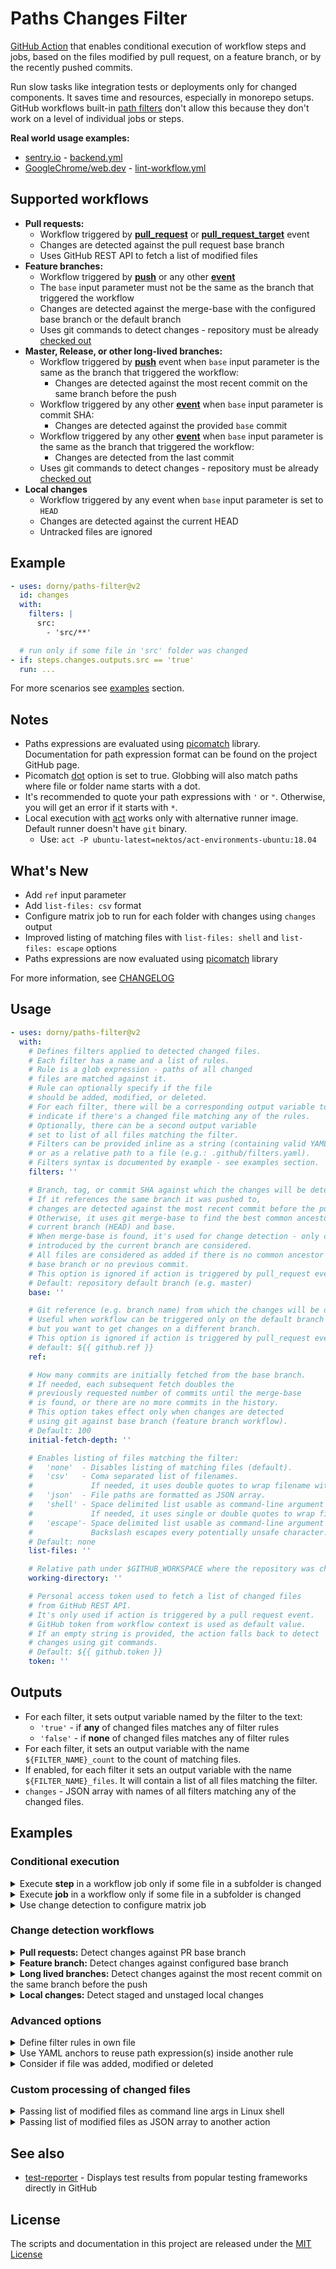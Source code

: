 # Paths Changes Filter

[GitHub Action](https://github.com/features/actions) that enables conditional execution of workflow steps and jobs, based on the files modified by pull request, on a feature
branch, or by the recently pushed commits.

Run slow tasks like integration tests or deployments only for changed components. It saves time and resources, especially in monorepo setups.
GitHub workflows built-in [path filters](https://docs.github.com/en/actions/reference/workflow-syntax-for-github-actions#onpushpull_requestpaths)
don't allow this because they don't work on a level of individual jobs or steps.

**Real world usage examples:**

- [sentry.io](https://sentry.io/) - [backend.yml](https://github.com/getsentry/sentry/blob/2ebe01feab863d89aa7564e6d243b6d80c230ddc/.github/workflows/backend.yml#L36)
- [GoogleChrome/web.dev](https://web.dev/) - [lint-workflow.yml](https://github.com/GoogleChrome/web.dev/blob/3a57b721e7df6fc52172f676ca68d16153bda6a3/.github/workflows/lint-workflow.yml#L26)

## Supported workflows

- **Pull requests:**
  - Workflow triggered by **[pull_request](https://docs.github.com/en/actions/reference/events-that-trigger-workflows#pull_request)**
    or **[pull_request_target](https://docs.github.com/en/actions/reference/events-that-trigger-workflows#pull_request_target)** event
  - Changes are detected against the pull request base branch
  - Uses GitHub REST API to fetch a list of modified files
- **Feature branches:**
  - Workflow triggered by **[push](https://docs.github.com/en/actions/reference/events-that-trigger-workflows#push)**
  or any other **[event](https://docs.github.com/en/free-pro-team@latest/actions/reference/events-that-trigger-workflows)**
  - The `base` input parameter must not be the same as the branch that triggered the workflow
  - Changes are detected against the merge-base with the configured base branch or the default branch
  - Uses git commands to detect changes - repository must be already [checked out](https://github.com/actions/checkout)
- **Master, Release, or other long-lived branches:**
  - Workflow triggered by **[push](https://docs.github.com/en/actions/reference/events-that-trigger-workflows#push)** event
  when `base` input parameter is the same as the branch that triggered the workflow:
    - Changes are detected against the most recent commit on the same branch before the push
  - Workflow triggered by any other **[event](https://docs.github.com/en/free-pro-team@latest/actions/reference/events-that-trigger-workflows)**
  when `base` input parameter is commit SHA:
    - Changes are detected against the provided `base` commit
  - Workflow triggered by any other **[event](https://docs.github.com/en/free-pro-team@latest/actions/reference/events-that-trigger-workflows)**
  when `base` input parameter is the same as the branch that triggered the workflow:
    - Changes are detected from the last commit
  - Uses git commands to detect changes - repository must be already [checked out](https://github.com/actions/checkout)
- **Local changes**
  - Workflow triggered by any event when `base` input parameter is set to `HEAD`
  - Changes are detected against the current HEAD
  - Untracked files are ignored

## Example

```yaml
- uses: dorny/paths-filter@v2
  id: changes
  with:
    filters: |
      src:
        - 'src/**'

  # run only if some file in 'src' folder was changed
- if: steps.changes.outputs.src == 'true'
  run: ...
```

For more scenarios see [examples](#examples) section.

## Notes

- Paths expressions are evaluated using [picomatch](https://github.com/micromatch/picomatch) library.
  Documentation for path expression format can be found on the project GitHub page.
- Picomatch [dot](https://github.com/micromatch/picomatch#options) option is set to true.
  Globbing will also match paths where file or folder name starts with a dot.
- It's recommended to quote your path expressions with `'` or `"`. Otherwise, you will get an error if it starts with `*`.
- Local execution with [act](https://github.com/nektos/act) works only with alternative runner image. Default runner doesn't have `git` binary.
  - Use: `act -P ubuntu-latest=nektos/act-environments-ubuntu:18.04`

## What's New

- Add `ref` input parameter
- Add `list-files: csv` format
- Configure matrix job to run for each folder with changes using `changes` output
- Improved listing of matching files with `list-files: shell` and `list-files: escape` options
- Paths expressions are now evaluated using [picomatch](https://github.com/micromatch/picomatch) library

For more information, see [CHANGELOG](https://github.com/dorny/paths-filter/blob/master/CHANGELOG.md)

## Usage

```yaml
- uses: dorny/paths-filter@v2
  with:
    # Defines filters applied to detected changed files.
    # Each filter has a name and a list of rules.
    # Rule is a glob expression - paths of all changed
    # files are matched against it.
    # Rule can optionally specify if the file
    # should be added, modified, or deleted.
    # For each filter, there will be a corresponding output variable to
    # indicate if there's a changed file matching any of the rules.
    # Optionally, there can be a second output variable
    # set to list of all files matching the filter.
    # Filters can be provided inline as a string (containing valid YAML document),
    # or as a relative path to a file (e.g.: .github/filters.yaml).
    # Filters syntax is documented by example - see examples section.
    filters: ''

    # Branch, tag, or commit SHA against which the changes will be detected.
    # If it references the same branch it was pushed to,
    # changes are detected against the most recent commit before the push.
    # Otherwise, it uses git merge-base to find the best common ancestor between
    # current branch (HEAD) and base.
    # When merge-base is found, it's used for change detection - only changes
    # introduced by the current branch are considered.
    # All files are considered as added if there is no common ancestor with
    # base branch or no previous commit.
    # This option is ignored if action is triggered by pull_request event.
    # Default: repository default branch (e.g. master)
    base: ''

    # Git reference (e.g. branch name) from which the changes will be detected.
    # Useful when workflow can be triggered only on the default branch (e.g. repository_dispatch event)
    # but you want to get changes on a different branch.
    # This option is ignored if action is triggered by pull_request event.
    # default: ${{ github.ref }}
    ref:

    # How many commits are initially fetched from the base branch.
    # If needed, each subsequent fetch doubles the
    # previously requested number of commits until the merge-base
    # is found, or there are no more commits in the history.
    # This option takes effect only when changes are detected
    # using git against base branch (feature branch workflow).
    # Default: 100
    initial-fetch-depth: ''

    # Enables listing of files matching the filter:
    #   'none'  - Disables listing of matching files (default).
    #   'csv'   - Coma separated list of filenames.
    #             If needed, it uses double quotes to wrap filename with unsafe characters.
    #   'json'  - File paths are formatted as JSON array.
    #   'shell' - Space delimited list usable as command-line argument list in Linux shell.
    #             If needed, it uses single or double quotes to wrap filename with unsafe characters.
    #   'escape'- Space delimited list usable as command-line argument list in Linux shell.
    #             Backslash escapes every potentially unsafe character.
    # Default: none
    list-files: ''

    # Relative path under $GITHUB_WORKSPACE where the repository was checked out.
    working-directory: ''

    # Personal access token used to fetch a list of changed files
    # from GitHub REST API.
    # It's only used if action is triggered by a pull request event.
    # GitHub token from workflow context is used as default value.
    # If an empty string is provided, the action falls back to detect
    # changes using git commands.
    # Default: ${{ github.token }}
    token: ''
```

## Outputs

- For each filter, it sets output variable named by the filter to the text:
  - `'true'` - if **any** of changed files matches any of filter rules
  - `'false'` - if **none** of changed files matches any of filter rules
- For each filter, it sets an output variable with the name `${FILTER_NAME}_count` to the count of matching files.
- If enabled, for each filter it sets an output variable with the name `${FILTER_NAME}_files`. It will contain a list of all files matching the filter.
- `changes` - JSON array with names of all filters matching any of the changed files.

## Examples

### Conditional execution

<details>
  <summary>Execute <b>step</b> in a workflow job only if some file in a subfolder is changed</summary>

```yaml
jobs:
  tests:
    runs-on: ubuntu-latest
    steps:
    - uses: actions/checkout@v2
    - uses: dorny/paths-filter@v2
      id: filter
      with:
        filters: |
          backend:
            - 'backend/**'
          frontend:
            - 'frontend/**'

    # run only if 'backend' files were changed
    - name: backend tests
      if: steps.filter.outputs.backend == 'true'
      run: ...

    # run only if 'frontend' files were changed
    - name: frontend tests
      if: steps.filter.outputs.frontend == 'true'
      run: ...

    # run if 'backend' or 'frontend' files were changed
    - name: e2e tests
      if: steps.filter.outputs.backend == 'true' || steps.filter.outputs.frontend == 'true'
      run: ...
```

</details>

<details>
  <summary>Execute <b>job</b> in a workflow only if some file in a subfolder is changed</summary>

```yml
jobs:
  # JOB to run change detection
  changes:
    runs-on: ubuntu-latest
    # Set job outputs to values from filter step
    outputs:
      backend: ${{ steps.filter.outputs.backend }}
      frontend: ${{ steps.filter.outputs.frontend }}
    steps:
    # For pull requests it's not necessary to checkout the code
    - uses: dorny/paths-filter@v2
      id: filter
      with:
        filters: |
          backend:
            - 'backend/**'
          frontend:
            - 'frontend/**'

  # JOB to build and test backend code
  backend:
    needs: changes
    if: ${{ needs.changes.outputs.backend == 'true' }}
    runs-on: ubuntu-latest
    steps:
      - uses: actions/checkout@v2
      - ...

  # JOB to build and test frontend code
  frontend:
    needs: changes
    if: ${{ needs.changes.outputs.frontend == 'true' }}
    runs-on: ubuntu-latest
    steps:
      - uses: actions/checkout@v2
      - ...
```

</details>

<details>
<summary>Use change detection to configure matrix job</summary>

```yaml
jobs:
  # JOB to run change detection
  changes:
    runs-on: ubuntu-latest
    outputs:
      # Expose matched filters as job 'packages' output variable
      packages: ${{ steps.filter.outputs.changes }}
    steps:
    # For pull requests it's not necessary to checkout the code
    - uses: dorny/paths-filter@v2
      id: filter
      with:
        filters: |
          package1: src/package1
          package2: src/package2

  # JOB to build and test each of modified packages
  build:
    needs: changes
    strategy:
      matrix:
        # Parse JSON array containing names of all filters matching any of changed files
        # e.g. ['package1', 'package2'] if both package folders contains changes
        package: ${{ fromJSON(needs.changes.outputs.packages) }}
    runs-on: ubuntu-latest
    steps:
      - uses: actions/checkout@v2
      - ...
```

</details>

### Change detection workflows

<details>
  <summary><b>Pull requests:</b> Detect changes against PR base branch</summary>

```yaml
on:
  pull_request:
    branches: # PRs to the following branches will trigger the workflow
      - master
      - develop
jobs:
  build:
    runs-on: ubuntu-latest
    steps:
    - uses: actions/checkout@v2
    - uses: dorny/paths-filter@v2
      id: filter
      with:
        filters: ... # Configure your filters
```

</details>

<details>
  <summary><b>Feature branch:</b> Detect changes against configured base branch</summary>

```yaml
on:
  push:
    branches: # Push to following branches will trigger the workflow
      - feature/**
jobs:
  build:
    runs-on: ubuntu-latest
    steps:
    - uses: actions/checkout@v2
      with:
        # This may save additional git fetch roundtrip if
        # merge-base is found within latest 20 commits
        fetch-depth: 20
    - uses: dorny/paths-filter@v2
      id: filter
      with:
        base: develop # Change detection against merge-base with this branch
        filters: ... # Configure your filters
```

</details>

<details>
  <summary><b>Long lived branches:</b> Detect changes against the most recent commit on the same branch before the push</summary>

```yaml
on:
  push:
    branches: # Push to the following branches will trigger the workflow
      - master
      - develop
      - release/**
jobs:
  build:
    runs-on: ubuntu-latest
    steps:
    - uses: actions/checkout@v2
    - uses: dorny/paths-filter@v2
      id: filter
      with:
        # Use context to get the branch where commits were pushed.
        # If there is only one long-lived branch (e.g. master),
        # you can specify it directly.
        # If it's not configured, the repository default branch is used.
        base: ${{ github.ref }}
        filters: ... # Configure your filters
```

</details>

<details>
  <summary><b>Local changes:</b> Detect staged and unstaged local changes</summary>

```yaml
on:
  push:
    branches: # Push to following branches will trigger the workflow
      - master
      - develop
      - release/**
jobs:
  build:
    runs-on: ubuntu-latest
    steps:
    - uses: actions/checkout@v2

      # Some action that modifies files tracked by git (e.g. code linter)
    - uses: johndoe/some-action@v1

      # Filter to detect which files were modified
      # Changes could be, for example, automatically committed
    - uses: dorny/paths-filter@v2
      id: filter
      with:
        base: HEAD
        filters: ... # Configure your filters
```

</details>

### Advanced options

<details>
  <summary>Define filter rules in own file</summary>

```yaml
- uses: dorny/paths-filter@v2
      id: filter
      with:
        # Path to file where filters are defined
        filters: .github/filters.yaml
```

</details>

<details>
  <summary>Use YAML anchors to reuse path expression(s) inside another rule</summary>

```yaml
- uses: dorny/paths-filter@v2
      id: filter
      with:
        # &shared is YAML anchor,
        # *shared references previously defined anchor
        # src filter will match any path under common, config and src folders
        filters: |
          shared: &shared
            - common/**
            - config/**
          src:
            - *shared
            - src/**
```

</details>

<details>
  <summary>Consider if file was added, modified or deleted</summary>

```yaml
- uses: dorny/paths-filter@v2
      id: filter
      with:
        # Changed file can be 'added', 'modified', or 'deleted'.
        # By default, the type of change is not considered.
        # Optionally, it's possible to specify it using nested
        # dictionary, where the type of change composes the key.
        # Multiple change types can be specified using `|` as the delimiter.
        filters: |
          shared: &shared
            - common/**
            - config/**
          addedOrModified:
            - added|modified: '**'
          allChanges:
            - added|deleted|modified: '**'
          addedOrModifiedAnchors:
            - added|modified: *shared
```

</details>

### Custom processing of changed files

<details>
  <summary>Passing list of modified files as command line args in Linux shell</summary>

```yaml
- uses: dorny/paths-filter@v2
  id: filter
  with:
    # Enable listing of files matching each filter.
    # Paths to files will be available in `${FILTER_NAME}_files` output variable.
    # Paths will be escaped and space-delimited.
    # Output is usable as command-line argument list in Linux shell
    list-files: shell

    # In this example changed files will be checked by linter.
    # It doesn't make sense to lint deleted files.
    # Therefore we specify we are only interested in added or modified files.
    filters: |
      markdown:
        - added|modified: '*.md'
- name: Lint Markdown
  if: ${{ steps.filter.outputs.markdown == 'true' }}
  run: npx textlint ${{ steps.filter.outputs.markdown_files }}
```

</details>

<details>
  <summary>Passing list of modified files as JSON array to another action</summary>

```yaml
- uses: dorny/paths-filter@v2
  id: filter
  with:
    # Enable listing of files matching each filter.
    # Paths to files will be available in `${FILTER_NAME}_files` output variable.
    # Paths will be formatted as JSON array
    list-files: json

    # In this example all changed files are passed to the following action to do
    # some custom processing.
    filters: |
      changed:
        - '**'
- name: Lint Markdown
  uses: johndoe/some-action@v1
  with:
    files: ${{ steps.filter.outputs.changed_files }}
```

</details>

## See also

- [test-reporter](https://github.com/dorny/test-reporter) - Displays test results from popular testing frameworks directly in GitHub

## License

The scripts and documentation in this project are released under the [MIT License](https://github.com/dorny/paths-filter/blob/master/LICENSE)
